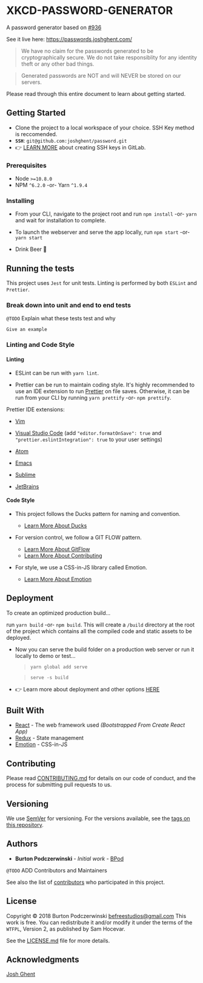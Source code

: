 # XKCD-PASSWORD-GENERATOR

A password generator based on [#936](https://xkcd.com/936/)

See it live here: https://passwords.joshghent.com/

> We have no claim for the passwords generated to be cryptographically secure. We do not take responsiblity for any identity theft or any other bad things.

> Generated passwords are NOT and will NEVER be stored on our servers.

Please read through this entire document to learn about getting started.

## Getting Started

- Clone the project to a local workspace of your choice. SSH Key method is reccomended.
- **`SSH`**: `git@github.com:joshghent/password.git`
- :point_right: [LEARN MORE](https://help.github.com/articles/connecting-to-github-with-ssh/) about creating SSH keys in GitLab.

### Prerequisites

- Node `>=10.8.0`
- NPM `^6.2.0` -or- Yarn `^1.9.4`

### Installing

- From your CLI, navigate to the project root and run `npm install` -or- `yarn` and wait for installation to complete.

- To launch the webserver and serve the app locally, run `npm start` -or- `yarn start`

- Drink Beer :beers:

## Running the tests

This project uses `Jest` for unit tests. Linting is performed by both `ESLint` and `Prettier`.

### Break down into unit and end to end tests

`@TODO` Explain what these tests test and why

```
Give an example
```

### Linting and Code Style

#### Linting

- ESLint can be run with `yarn lint`.

- Prettier can be run to maintain coding style. It's highly recommended to use an IDE extension to run [Prettier](https://github.com/prettier/prettier) on file saves. Otherwise, it can be run from your CLI by running `yarn prettify` -or- `npm prettify`.

Prettier IDE extensions:

- [Vim](https://github.com/prettier/prettier#vim)

- [Visual Studio Code](https://marketplace.visualstudio.com/items?itemName=esbenp.prettier-vscode) (add `"editor.formatOnSave": true` and `"prettier.eslintIntegration": true` to your user settings)

- [Atom](https://github.com/prettier/prettier-atom)

- [Emacs](https://github.com/prettier/prettier/tree/master/editors/emacs)

- [Sublime](https://packagecontrol.io/packages/JsPrettier)

- [JetBrains](https://github.com/prettier/prettier#jetbrains)

#### Code Style

- This project follows the Ducks pattern for naming and convention.

  - [Learn More About Ducks](https://github.com/erikras/ducks-modular-redux)

- For version control, we follow a GIT FLOW pattern.

  - [Learn More About GitFlow](https://nvie.com/posts/a-successful-git-branching-model/)
  - [Learn More About Contributing](CONTRIBUTING.md)

- For style, we use a CSS-in-JS library called Emotion.
  - [Learn More About Emotion](https://github.com/emotion-js/emotion)

## Deployment

To create an optimized production build...

run `yarn build` -or- `npm build`. This will create a `/build` directory at the root of the project which contains all the compiled code and static assets to be deployed.

- Now you can serve the build folder on a production web server or run it locally to demo or test...

  > `yarn global add serve`

  > `serve -s build`

- :point_right: Learn more about deployment and other options [HERE](http://bit.ly/2vY88Kr)

## Built With

- [React](https://github.com/facebook/create-react-app) - The web framework used _(Bootstrapped From Create React App)_
- [Redux](https://redux.js.org/) - State management
- [Emotion](https://emotion.sh/) - CSS-in-JS

## Contributing

Please read [CONTRIBUTING.md](CONTRIBUTING.md) for details on our code of conduct, and the process for submitting pull requests to us.

## Versioning

We use [SemVer](http://semver.org/) for versioning. For the versions available, see the [tags on this repository](https://gitlab.com/kb-construction/kb-construction-client/tags).

## Authors

- **Burton Podczerwinski** - _Initial work_ - [BPod](https://github.com/bpod)

`@TODO` ADD Contributors and Maintainers

See also the list of [contributors](https://github.com/your/project/contributors) who participated in this project.

## License

Copyright © 2018 Burton Podczerwinski <befreestudios@gmail.com>
This work is free. You can redistribute it and/or modify it under the
terms of the `WTFPL`, Version 2,
as published by Sam Hocevar.

See the [LICENSE.md](COPYING.md) file for more details.

## Acknowledgments

[Josh Ghent](https://github.com/joshghent)

